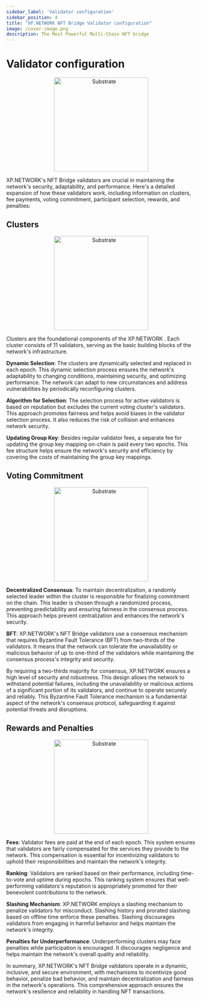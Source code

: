 ```yaml
---
sidebar_label: 'Validator configuration'
sidebar_position: 4
title: "XP.NETWORK NFT Bridge Validator configuration"
image: /cover-image.png
description: The Most Powerful Multi-Chain NFT bridge
---
```


# Validator configuration

<center>

<img src="/img/validators/validator_settings.png" alt="Substrate"  width="250px" class="round-corner-20"/>

</center>

XP.NETWORK's NFT Bridge validators are crucial in maintaining the network's security, adaptability, and performance. Here's a detailed expansion of how these validators work, including information on clusters, fee payments, voting commitment, participant selection, rewards, and penalties:

## Clusters

<center>

<img src="/img/validators/clusters.jpg" alt="Substrate"  width="250px" class="round-corner-20"/>

</center>

Clusters are the foundational components of the XP.NETWORK . Each cluster consists of 11 validators, serving as the basic building blocks of the network's infrastructure.

**Dynamic Selection**: The clusters are dynamically selected and replaced in each epoch. This dynamic selection process ensures the network's adaptability to changing conditions, maintaining security, and optimizing performance. The network can adapt to new circumstances and address vulnerabilities by periodically reconfiguring clusters.

**Algorithm for Selection**: The selection process for active validators is based on reputation but excludes the current voting cluster's validators. This approach promotes fairness and helps avoid biases in the validator selection process. It also reduces the risk of collision and enhances network security.

**Updating Group Key**: Besides regular validator fees, a separate fee for updating the group key mapping on-chain is paid every two epochs. This fee structure helps ensure the network's security and efficiency by covering the costs of maintaining the group key mappings.


## Voting Commitment

<center>

<img src="/img/validators/bft_two_thirds.jpg" alt="Substrate"  width="250px" class="round-corner-20"/>

</center>

**Decentralized Consensus**: To maintain decentralization, a randomly selected leader within the cluster is responsible for finalizing commitment on the chain. This leader is chosen through a randomized process, preventing predictability and ensuring fairness in the consensus process. This approach helps prevent centralization and enhances the network's security.

**BFT**: XP.NETWORK's NFT Bridge validators use a consensus mechanism that requires Byzantine Fault Tolerance (BFT) from two-thirds of the validators. It means that the network can tolerate the unavailability or malicious behavior of up to one-third of the validators while maintaining the consensus process's integrity and security.

By requiring a two-thirds majority for consensus, XP.NETWORK ensures a high level of security and robustness. This design allows the network to withstand potential failures, including the unavailability or malicious actions of a significant portion of its validators, and continue to operate securely and reliably. This Byzantine Fault Tolerance mechanism is a fundamental aspect of the network's consensus protocol, safeguarding it against potential threats and disruptions.

## Rewards and Penalties

<center>

<img src="/img/validators/rewards.png" alt="Substrate"  width="250px" class="round-corner-20"/>

</center>

**Fees**: Validator fees are paid at the end of each epoch. This system ensures that validators are fairly compensated for the services they provide to the network. This compensation is essential for incentivizing validators to uphold their responsibilities and maintain the network's integrity.

**Ranking**: Validators are ranked based on their performance, including time-to-vote and uptime during epochs. This ranking system ensures that well-performing validators's reputation is appropriately promoted for their benevolent contributions to the network.

**Slashing Mechanism**: XP.NETWORK employs a slashing mechanism to penalize validators for misconduct. Slashing history and prorated slashing based on offline time enforce these penalties. Slashing discourages validators from engaging in harmful behavior and helps maintain the network's integrity.

**Penalties for Underperformance**: Underperforming clusters may face penalties while participation is encouraged. It discourages negligence and helps maintain the network's overall quality and reliability.

In summary, XP.NETWORK's NFT Bridge validators operate in a dynamic, inclusive, and secure environment, with mechanisms to incentivize good behavior, penalize bad behavior, and maintain decentralization and fairness in the network's operations. This comprehensive approach ensures the network's resilience and reliability in handling NFT transactions.